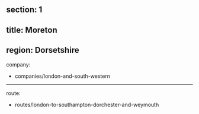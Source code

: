 ﻿section: 1
----
title: Moreton
----
region: Dorsetshire
----
company:
- companies/london-and-south-western
----
route:
- routes/london-to-southampton-dorchester-and-weymouth
